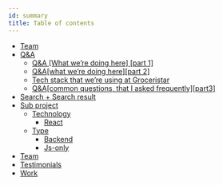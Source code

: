 ```yaml
---
id: summary
title: Table of contents
---
```


* [Team](team/team.md)
* [Q&A](questions-answers/README.md)
  * [Q&A [What we’re doing here] [part 1]](questions-answers/1.md)
  * [Q&A[what we’re doing here][part 2]](questions-answers/2.md)
  * [Tech stack that we’re using at Groceristar](questions-answers/3.md)
  * [Q&A[common questions, that I asked frequently][part3]](questions-answers/4.md)
* [Search + Search result](search-plus-search-result/README.md)
* [Sub project](sub-project/README.md)
  * [Technology](sub-project/technology/README.md)
    * [React](sub-project/technology/react/README.md)
  * [Type](sub-project/type/README.md)
    * [Backend](sub-project/type/backend/README.md)
    * [Js-only](sub-project/type/js-only/README.md)
* [Team](team/README.md)
* [Testimonials](testimonials/README.md)
* [Work](work/README.md)
